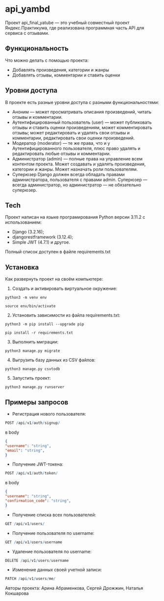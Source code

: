 # api_yambd

Проект api_final_yatube — это учебный совместный проект Яндекс.Практикума, где реализована программная часть API для сервиса с отзывами.

## Функциональность

Что можно делать с помощью проекта:

- Добавлять произведения, категории и жанры
- Добавлять отзывы, комментарии и ставить оценки

## Уровни доступа
В проекте есть разные уровни доступа с разными функциональностями:

- Аноним — может просматривать описания произведений, читать отзывы и комментарии.
- Аутентифицированный пользователь (user) —  может публиковать отзывы и ставить оценки произведениям, может комментировать отзывы; может редактировать и удалять свои отзывы и комментарии, редактировать свои оценки произведений.
- Модератор (moderator) — те же права, что и у Аутентифицированного пользователя, плюс право удалять и редактировать любые отзывы и комментарии.
- Администратор (admin) — полные права на управление всем контентом проекта. Может создавать и удалять произведения, категории и жанры. Может назначать роли пользователям.
- Суперюзер Django должен всегда обладать правами администратора, пользователя с правами admin. Суперюзер — всегда администратор, но администратор — не обязательно суперюзер.


## Tech

Проект написан на языке програмирования Python версии 3.11.2 с использованием:

- Django (3.2.16);
- djangorestframework (3.12.4);
- Simple JWT (4.7.1) и другое.

Полный список доступен в файле requirements.txt

## Установка

Как развернуть проект на своём компьютере:

1. Cоздать и активировать виртуальное окружение:

```
python3 -m venv env
```

```
source env/bin/activate
```

2. Установить зависимости из файла requirements.txt:

```
python3 -m pip install --upgrade pip
```

```
pip install -r requirements.txt
```

3. Выполнить миграции:

```
python3 manage.py migrate
```
4. Выгрузить базу данных из CSV файлов:
```
python3 manage.py csvtodb
```

5. Запустить проект:

```
python3 manage.py runserver
```

## Примеры запросов

- Регистрация нового пользователя:

```r
POST /api/v1/auth/signup/
```

в body

```json
{
"username": "string",
"email": "string",
}
```

- Получение JWT-токена:

```r
POST /api/v1/auth/token/
```

в body

```json
{
"username": "string",
"confirmation_code": "string",
}
```

- Получение списка всех пользователей:

```r
GET /api/v1/users/
```

- Получение пользователя по username:

```r
GET /api/v1/users/username
```

- Удаление пользователя по username:

```r
DELETE /api/v1/users/username
```

- Изменение данных своей учетной записи:

```r
PATCH /api/v1/users/me/
```

Авторы проекта: Арина Абраменкова, Сергей Дрожжин, Наталья Кокшарова
